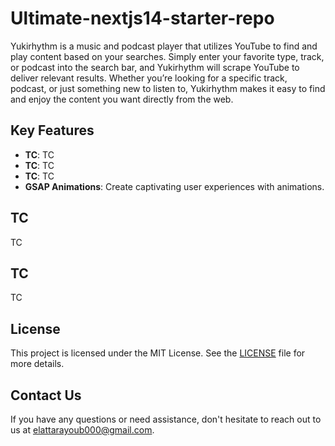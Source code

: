 # Ultimate-nextjs14-starter-repo

Yukirhythm is a music and podcast player that utilizes YouTube to find and play content based on your searches. Simply enter your favorite type, track, or podcast into the search bar, and Yukirhythm will scrape YouTube to deliver relevant results. Whether you’re looking for a specific track, podcast, or just something new to listen to, Yukirhythm makes it easy to find and enjoy the content you want directly from the web.

## Key Features

- **TC**: TC
- **TC**: TC
- **TC**: TC
- **GSAP Animations**: Create captivating user experiences with animations.

## TC

TC

## TC

TC

## License

This project is licensed under the MIT License. See the [LICENSE](LICENSE) file for more details.

## Contact Us

If you have any questions or need assistance, don't hesitate to reach out to us at [elattarayoub000@gmail.com](mailto:elattarayoub000@gmail.com).
